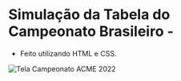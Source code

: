 # Simulação da Tabela do Campeonato Brasileiro -

- Feito utilizando HTML e CSS.

![Tela Campeonato ACME 2022](https://user-images.githubusercontent.com/24281755/176817254-cd79b0a7-d50e-4e95-91c7-9cdfb95dd1a8.png)
